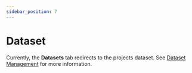 ```yaml
---
sidebar_position: 7
---
```


# Dataset

<!-- :::danger
This page is currently only visible for project managers.
::: -->

Currently, the **Datasets** tab redirects to the projects dataset. See [Dataset Management](../../datasets/dataset-management) for more information.

<!-- <figure style={{textAlign: "center"}}>
  <img
  src={require('../../../../static/img/interface/dashboard/dashboard_dataset_v1.png').default}
  alt="QuickGraph Dashboard Dataset"
  style={{height:"100%"}}
  />
  <figcaption>Figure 1: Project dashboard dataset.</figcaption>
</figure>

TODO:

- How are documents assigned to annotators when they are added to the project incrementally; do they go to all annotators or does the PM get to choose what to do? -->

